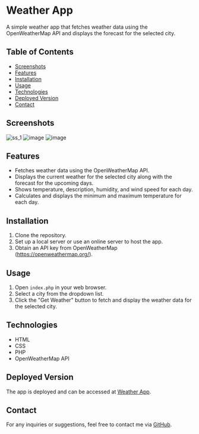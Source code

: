 # Weather App

A simple weather app that fetches weather data using the OpenWeatherMap API and displays the forecast for the selected city.

## Table of Contents

- [Screenshots](#screenshots)
- [Features](#features)
- [Installation](#installation)
- [Usage](#usage)
- [Technologies](#technologies)
- [Deployed Version](#deployed-version)
- [Contact](#contact)

## Screenshots

![ss_1](https://github.com/Shohan999Ronol/weather_app/assets/106506181/9781d53a-cfc4-4adf-af54-e15681f98009)
![image](https://github.com/Shohan999Ronol/weather_app/assets/106506181/ae5a1599-759b-49c1-928b-628f37c7c03f)
![image](https://github.com/Shohan999Ronol/weather_app/assets/106506181/172f042a-bb7b-4266-8f74-e0ba769c3f00)




## Features

- Fetches weather data using the OpenWeatherMap API.
- Displays the current weather for the selected city along with the forecast for the upcoming days.
- Shows temperature, description, humidity, and wind speed for each day.
- Calculates and displays the minimum and maximum temperature for each day.

## Installation

1. Clone the repository.
2. Set up a local server or use an online server to host the app.
3. Obtain an API key from OpenWeatherMap (https://openweathermap.org/).

## Usage

1. Open `index.php` in your web browser.
2. Select a city from the dropdown list.
3. Click the "Get Weather" button to fetch and display the weather data for the selected city.

## Technologies

- HTML
- CSS
- PHP
- OpenWeatherMap API

## Deployed Version

The app is deployed and can be accessed at [Weather App](http://shohanronol699.2kool4u.net).

## Contact

For any inquiries or suggestions, feel free to contact me via [GitHub](https://github.com/shohanislamjoy).



